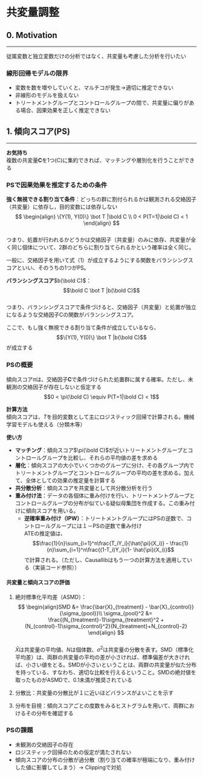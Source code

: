 # 共変量調整  

## 0. Motivation  

---

従属変数と独立変数だけの分析ではなく、共変量も考慮した分析を行いたい  

### 線形回帰モデルの限界

- 変数を数を増やしていくと、マルチコが発生→適切に推定できない  
- 非線形のモデルを扱えない  
- トリートメントグループとコントロールグループの間で、共変量に偏りがある場合、因果効果を正しく推定できない  

## 1. 傾向スコア(PS)  

---
**お気持ち**  
複数の共変量**C**を1つ(C)に集約できれば、マッチングや層別化を行うことができる  

### PSで因果効果を推定するための条件  

**強く無視できる割り当て条件**：どっちの群に割付られるかは観測される交絡因子（共変量）に依存し，目的変数には依存しない  
$$
\begin{align}
\{Y(1), Y(0)\} \bot T |\bold C \\
0 < P(T=1|\bold C) < 1
\end{align}
$$  
つまり、処置が行われるかどうかは交絡因子（共変量）のみに依存、共変量が全く同じ個体について、2群のどちらに割り当てられるかという確率は全く同じ。  

一般に、交絡因子を用いて式（1）が成立するようにする関数をバランシングスコアといい、そのうちの1つがPS。  

**バランシングスコア**$b(\bold C)$：$$\bold C \bot T |b(\bold C)$$  
つまり、バランシングスコアで条件づけると、交絡因子（共変量）と処置が独立になるような交絡因子Cの関数がバランシングスコア。  

ここで、もし強く無視できる割り当て条件が成立しているなら、$$\{Y(1), Y(0)\} \bot T |b(\bold C)$$が成立する

### PSの概要  

傾向スコア$\pi$は、交絡因子**C**で条件づけられた処置群に属する確率。ただし、未観測の交絡因子が存在しないと仮定する  
$$0 < \pi(\bold C) \equiv P(T=1|\bold C) < 1$$  

**計算方法**  
傾向スコアは、$T$を目的変数として主にロジスティック回帰で計算される。機械学習モデルも使える（分類木等）  

**使い方**  
- **マッチング**：傾向スコア$\pi(\bold C)$が近いトリートメントグループとコントロールグループを比較し、それらの平均値の差を求める  
- **層化**：傾向スコアの大小でいくつかのグループに分け、その各グループ内でトリートメントグループとコントロールグループの平均の差を求める。加えて、全体としての効果の推定量を計算する  
- **共分散分析**：傾向スコアを共変量として共分散分析を行う  
- **重み付け法**：データの各個体に重み付けを行い、トリートメントグループとコントロールグループの分布が似ている疑似母集団を作成する。この重み付けに傾向スコアを用いる。  
  - **逆確率重み付け（IPW）**：トリートメントグループにはPSの逆数で、コントロールグループには１－PSの逆数で重み付け  
  ATEの推定値は、$$\frac{1}{n}\sum_{i=1}^n\frac{T_iY_i}{\hat{\pi}(X_i)} - \frac{1}{n}\sum_{i=1}^n\frac{(1-T_i)Y_i}{1- \hat{\pi}(X_i)}$$で計算される。（ただし、Causallibはもう一つの計算方法を適用している（実装コード参照））  

#### 共変量と傾向スコアの評価  

1. 絶対標準化平均差（ASMD）：
$$
\begin{align}SMD &= \frac{\bar{X}_{treatment} - \bar{X}_{control}}{\sigma_{pool}}\\
            \sigma_{pool}^2 &= \frac{(N_{treatment}-1)\sigma_{treatment}^2 + (N_{control}-1)\sigma_{control}^2}{N_{treatment}+N_{control}-2}
\end{align}
$$  
$\bar{X}$は共変量の平均値、$N$は個体数、$\sigma^2$は共変量の分散を表す。SMD（標準化平均差）は、両群の共変量の平均の差が小さければ、標準偏差が大きければ、小さい値をとる。SMDが小さいということは、両群の共変量が似た分布を持っている、すなわち、適切な比較を行えるということ。SMDの絶対値を取ったものがASMDで、0.1未満が推奨されている  

2. 分散比：共変量の分散比が１に近いほどバランスがよいことを示す  

3. 分布を目視：傾向スコアごとの度数をみるヒストグラムを用いて、両群におけるその分布を確認する  

### PSの課題  

- 未観測の交絡因子の存在  
- ロジスティック回帰のための仮定が満たされない  
- 傾向スコアの分布の分散が過分散（割り当ての確率が極端になり、重み付けした値に影響してしまう）$\to$ Clippingで対処  

